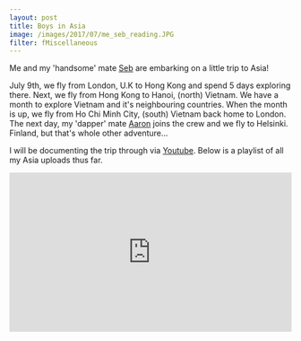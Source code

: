 ```yaml
---
layout: post
title: Boys in Asia
image: /images/2017/07/me_seb_reading.JPG
filter: fMiscellaneous
---
```


Me and my 'handsome' mate [Seb](https://www.instagram.com/seb_langmead/) are embarking on a little trip to Asia!

July 9th, we fly from London, U.K to Hong Kong and spend 5 days exploring there. Next, we fly from Hong Kong to Hanoi, (north) Vietnam. We have a month to explore Vietnam and it's neighbouring countries. When the month is up, we fly from Ho Chi Minh City, (south) Vietnam back home to London. The next day, my 'dapper' mate  [Aaron](https://www.instagram.com/aaronvvright/) joins the crew and we fly to Helsinki. Finland, but that's whole other adventure...

I will be documenting the trip through via [Youtube](https://www.youtube.com/channel/UC4G3WR8U8Uk0OY62jD1Ut_w). Below is a playlist of all my Asia uploads thus far.

<style>.embed-container { position: relative; padding-bottom: 56.25%; height: 0; overflow: hidden; max-width: 100%; } .embed-container iframe, .embed-container object, .embed-container embed { position: absolute; top: 0; left: 0; width: 100%; height: 100%; }</style><div class='embed-container'><iframe src="https://www.youtube.com/embed/videoseries?list=PL5BNDp6-BkW7heDzCrWAxnBRQyTV8p_c3" frameborder="0" allowfullscreen></iframe></div>
